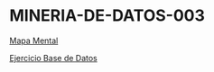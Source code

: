# MINERIA-DE-DATOS-003

[Mapa Mental](https://github.com/MelenieTrevino/MINERIA-DE-DATOS-003/blob/main/MapaMental_1_1806559.pdf)

[Ejercicio Base de Datos](https://github.com/SahoriRamirez/MineriaDeDatos/blob/main/Ej1_BaseDatos_4.pdf)
